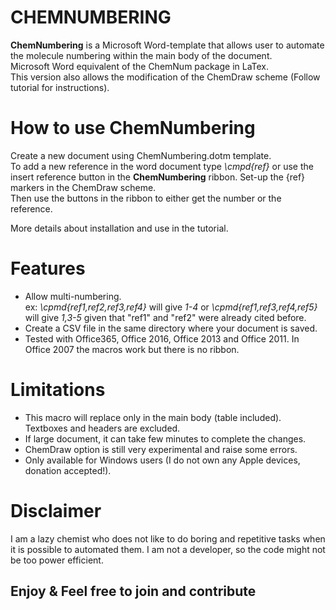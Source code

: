 
# CHEMNUMBERING


**ChemNumbering** is a Microsoft Word-template that allows user to automate the molecule numbering within the main body of the document.   
Microsoft Word equivalent of the ChemNum package in LaTex.  
This version also allows the modification of the ChemDraw scheme (Follow tutorial for instructions).


# How to use ChemNumbering
Create a new document using ChemNumbering.dotm template.    
To add a new reference in the word document type _\cmpd{ref}_ or use the insert reference button in the **ChemNumbering** ribbon.
Set-up the \{ref} markers in the ChemDraw scheme.  
Then use the buttons in the ribbon to either get the number or the reference.      

More details about installation and use in the tutorial.


# Features
 - Allow multi-numbering.  
 ex: _\cpmd{ref1,ref2,ref3,ref4}_ will give _1-4_ or _\cpmd{ref1,ref3,ref4,ref5}_ will give _1,3-5_ given that "ref1" and "ref2" were already cited before.
 - Create a CSV file in the same directory where your document is saved.
 - Tested with Office365, Office 2016, Office 2013 and Office 2011. In Office 2007 the macros work but there is no ribbon.
 
 
# Limitations
- This macro will replace only in the main body (table included). Textboxes and headers are excluded.
- If large document, it can take few minutes to complete the changes. 
- ChemDraw option is still very experimental and raise some errors.
- Only available for Windows users (I do not own any Apple devices, donation accepted!).

# Disclaimer
I am a lazy chemist who does not like to do boring and repetitive tasks when it is possible to automated them. I am not a developer, so the code might not be too power efficient.  

## Enjoy & Feel free to join and contribute


